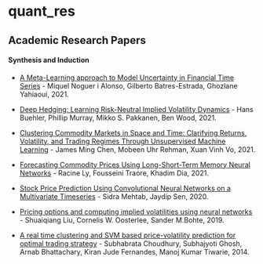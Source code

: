 # quant_res

## Academic Research Papers

#### Synthesis and Induction
- [A Meta-Learning approach to Model Uncertainty in Financial Time Series](https://papers.ssrn.com/sol3/papers.cfm?abstract_id=3814938) - Miquel Noguer i Alonso, Gilberto Batres-Estrada, Ghozlane Yahiaoui, 2021.

- [Deep Hedging: Learning Risk-Neutral Implied Volatility Dynamics](https://arxiv.org/abs/2103.11948) - Hans Buehler, Phillip Murray, Mikko S. Pakkanen, Ben Wood, 2021.

- [Clustering Commodity Markets in Space and Time: Clarifying Returns, Volatility, and Trading Regimes Through Unsupervised Machine Learning](https://papers.ssrn.com/sol3/papers.cfm?abstract_id=3791138) - James Ming Chen, Mobeen Uhr Rehman, Xuan Vinh Vo, 2021.

- [Forecasting Commodity Prices Using Long-Short-Term Memory Neural Networks](https://papers.ssrn.com/sol3/papers.cfm?abstract_id=3786821) - Racine Ly, Fousseini Traore, 
Khadim Dia, 2021.

- [Stock Price Prediction Using Convolutional Neural Networks on a Multivariate Timeseries](https://arxiv.org/abs/2001.09769) - Sidra Mehtab, Jaydip Sen, 2020.

- [Pricing options and computing implied volatilities using neural networks](https://arxiv.org/abs/1901.08943) - Shuaiqiang Liu, Cornelis W. Oosterlee, Sander M.Bohte, 2019.


- [A real time clustering and SVM based price-volatility prediction for optimal trading strategy](https://www.sciencedirect.com/science/article/abs/pii/S0925231213009296) - Subhabrata Choudhury, Subhajyoti Ghosh, Arnab Bhattachary, Kiran Jude Fernandes, Manoj Kumar Tiwarie, 2014.


